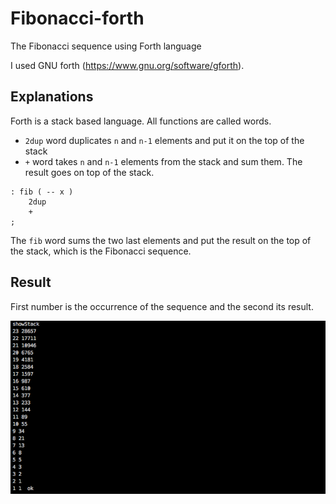 # Fibonacci-forth
The Fibonacci sequence using Forth language

I used GNU forth (https://www.gnu.org/software/gforth).

## Explanations

Forth is a stack based language. All functions are called words.

* `2dup` word duplicates `n` and `n-1` elements and put it on the top of the stack
* `+` word takes `n` and `n-1` elements from the stack and sum them. The result goes on top of the stack.

```forth
: fib ( -- x )
    2dup
    +
;
```

The `fib` word sums the two last elements and put the result on the top of the stack, which is the Fibonacci sequence.

## Result

First number is the occurrence of the sequence and the second its result.

![result](.github/result.png)
